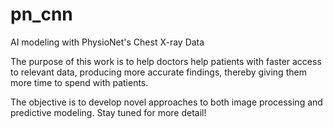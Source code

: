 # pn_cnn
AI modeling with PhysioNet's Chest X-ray Data

The purpose of this work is to help doctors help patients with faster access to relevant data, producing more accurate findings, thereby giving them more time to spend with patients. 

The objective is to develop novel approaches to both image processing and predictive modeling. Stay tuned for more detail!
